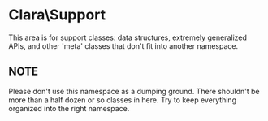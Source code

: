 Clara\Support
=============

This area is for support classes: data structures, extremely generalized APIs, and other 'meta' classes that don't fit into another namespace.


NOTE
----

Please don't use this namespace as a dumping ground. There shouldn't be more than a half dozen or so classes in here. Try to keep everything organized into the right namespace.
